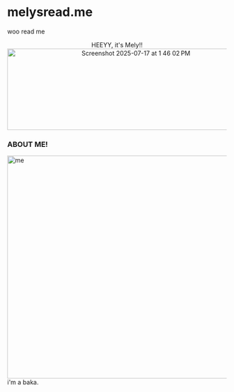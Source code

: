 # melysread.me
woo read me
<p align = "center">
  HEEYY, it's Mely!! 
  <br>
  <img width="575" height="187" alt="Screenshot 2025-07-17 at 1 46 02 PM" src="https://github.com/user-attachments/assets/25e5a353-7a67-4cbe-9c75-a7e01996473d" />
 <H3>ABOUT ME!</H3>
  <img width="512" height="512" alt="me" src="https://github.com/user-attachments/assets/0a72cff9-c441-4aed-a7b6-1b0cf02df581" />
  i'm a baka.
</p>
 


